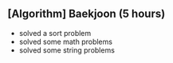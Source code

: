 ## [Algorithm] Baekjoon (5 hours)
- solved a sort problem
- solved some math problems
- solved some string problems
